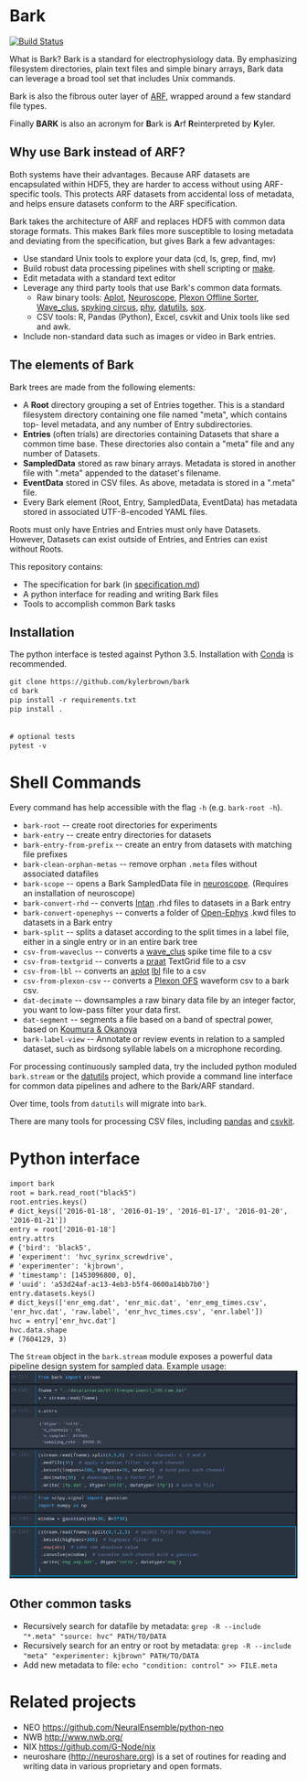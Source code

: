 # Bark
[![Build Status](https://travis-ci.org/kylerbrown/bark.svg?branch=master)](https://travis-ci.org/kylerbrown/bark)

What is Bark? Bark is a standard for electrophysiology data. By emphasizing filesystem 
directories, plain text files and simple binary arrays, Bark data can leverage a broad tool set that includes Unix commands.

Bark is also the fibrous outer layer of [ARF](https://github.com/melizalab/arf), wrapped around a few standard
file types.

Finally **BARK** is also an acronym for **B**ark is **A**rf **R**einterpreted by **K**yler.

## Why use Bark instead of ARF?

Both systems have their advantages. Because ARF datasets are encapsulated 
within HDF5, they are harder to access without using ARF-specific tools.
This protects ARF datasets from accidental loss of metadata, and helps ensure
datasets conform to the ARF specification.

Bark takes the architecture of ARF and replaces HDF5 with common data storage formats.
This makes Bark files more susceptible to losing metadata and deviating
from the specification, but gives Bark a few advantages:

+ Use standard Unix tools to explore your data (cd, ls, grep, find, mv)
+ Build robust data processing pipelines with shell scripting or
  [make](http://kbroman.org/minimal_make/).
+ Edit metadata with a standard text editor
+ Leverage any third party tools that use Bark's common data formats.
  + Raw binary tools: [Aplot](https://github.com/melizalab/aplot), [Neuroscope](http://neurosuite.sourceforge.net/), 
[Plexon Offline Sorter](http://www.plexon.com/products/offline-sorter), [Wave_clus](https://github.com/csn-le/wave_clus), 
[spyking circus](https://spyking-circus.readthedocs.io), [phy](https://github.com/kwikteam/phy), 
[datutils](https://github.com/kylerbrown/datutils), [sox](http://sox.sourceforge.net/sox.html).
  + CSV tools: R, Pandas (Python), Excel, csvkit and Unix tools like sed and
      awk.
+ Include non-standard data such as images or video in Bark entries.

## The elements of Bark
Bark trees are made from the following elements:

- A **Root** directory grouping a set of Entries together. This is a standard
  filesystem directory containing one file named "meta", which contains top-
  level metadata, and any number of Entry subdirectories.
- **Entries** (often trials) are directories containing Datasets that share a
  common time base. These directories also contain a "meta" file and any number
  of Datasets.
- **SampledData** stored as raw binary arrays. Metadata is stored in another
  file with ".meta" appended to the dataset's filename.
- **EventData** stored in CSV files. As above, metadata is stored in a ".meta"
  file.
- Every Bark element (Root, Entry, SampledData, EventData) has metadata stored in associated UTF-8-encoded YAML files.

Roots must only have Entries and Entries must only have Datasets.
However, Datasets can exist outside of Entries, and Entries can exist without Roots.

This repository contains:

-   The specification for bark (in [specification.md](specification.md))
-   A python interface for reading and writing Bark files
-   Tools to accomplish common Bark tasks

## Installation

The python interface is tested against Python 3.5. Installation with [Conda](http://conda.pydata.org/miniconda.html) is recommended.

    git clone https://github.com/kylerbrown/bark
    cd bark
    pip install -r requirements.txt
    pip install .


    # optional tests
    pytest -v


# Shell Commands

Every command has help accessible with the flag `-h` (e.g. `bark-root -h`).

- `bark-root` -- create root directories for experiments
- `bark-entry` -- create entry directories for datasets
- `bark-entry-from-prefix` -- create an entry from datasets with matching file prefixes
- `bark-clean-orphan-metas` -- remove orphan `.meta` files without associated datafiles
- `bark-scope` -- opens a Bark SampledData file in [neuroscope](http://neurosuite.sourceforge.net/). (Requires an installation of neuroscope)  
- `bark-convert-rhd` -- converts [Intan](http://intantech.com/) .rhd files to datasets in a Bark entry
- `bark-convert-openephys` -- converts a folder of [Open-Ephys](http://www.open-ephys.org/) .kwd files to datasets in a Bark entry
- `bark-split` -- splits a dataset according to the split times in a label file, either in a single entry or in an entire bark tree
- `csv-from-waveclus` -- converts a [wave_clus](https://github.com/csn-le/wave_clus) spike time file to a csv
- `csv-from-textgrid` -- converts a [praat](http://www.fon.hum.uva.nl/praat/) TextGrid file to a csv
- `csv-from-lbl` -- converts an [aplot](https://github.com/melizalab/aplot) [lbl](https://github.com/kylerbrown/lbl) file to a csv
- `csv-from-plexon-csv` -- converts a [Plexon OFS](http://www.plexon.com/products/offline-sorter) waveform csv to a bark csv.
- `dat-decimate` -- downsamples a raw binary data file by an integer factor, you want to low-pass filter your data first.
- `dat-segment` -- segments a file based on a band of spectral power, based on [Koumura & Okanoya](dx.doi.org/10.1371/journal.pone.0159188)
- `bark-label-view` -- Annotate or review events in relation to a sampled dataset, such as birdsong syllable labels on a microphone recording.

For processing continuously sampled data, try the included python moduled `bark.stream` or the 
[datutils](https://github.com/kylerbrown/datutils) project, which provide a command line interface
for common data pipelines and adhere to the Bark/ARF standard.

Over time, tools from `datutils` will migrate into `bark`.

There are many tools for processing CSV files, including [pandas](http://pandas.pydata.org/) and [csvkit](https://csvkit.readthedocs.io).

# Python interface

    import bark
    root = bark.read_root("black5")
    root.entries.keys()
    # dict_keys(['2016-01-18', '2016-01-19', '2016-01-17', '2016-01-20', '2016-01-21'])
    entry = root['2016-01-18']
    entry.attrs
    # {'bird': 'black5',
    # 'experiment': 'hvc_syrinx_screwdrive',
    # 'experimenter': 'kjbrown',
    # 'timestamp': [1453096800, 0],
    # 'uuid': 'a53d24af-ac13-4eb3-b5f4-0600a14bb7b0'}
    entry.datasets.keys()
    # dict_keys(['enr_emg.dat', 'enr_mic.dat', 'enr_emg_times.csv', 'enr_hvc.dat', 'raw.label', 'enr_hvc_times.csv', 'enr.label'])
    hvc = entry['enr_hvc.dat']
    hvc.data.shape
    # (7604129, 3)



The `Stream` object in the `bark.stream` module exposes a powerful data pipeline design system for sampled data.
Example usage:
![Example usage](bark-stream-example.png)



## Other common tasks

- Recursively search for datafile by metadata: `grep -R --include "*.meta" "source: hvc" PATH/TO/DATA`
- Recursively search for an entry or root by metadata: `grep -R --include "meta" "experimenter: kjbrown" PATH/TO/DATA`
- Add new metadata to file: `echo "condition: control" >> FILE.meta`

# Related projects

-   NEO <https://github.com/NeuralEnsemble/python-neo>
-   NWB <http://www.nwb.org/>
-   NIX <https://github.com/G-Node/nix>
-   neuroshare (<http://neuroshare.org>) is a set of routines for reading and
    writing data in various proprietary and open formats.

